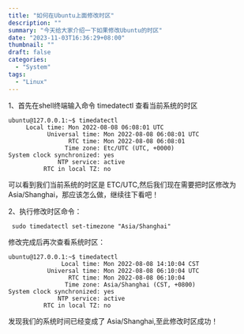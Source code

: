```yaml
---
title: "如何在Ubuntu上面修改时区"
description: ""
summary: "今天给大家介绍一下如果修改Ubuntu的时区"
date: "2023-11-03T16:36:29+08:00"
thumbnail: ""
draft: false
categories:
  - "System"
tags:
  - "Linux"
---
```


1、首先在shell终端输入命令 timedatectl 查看当前系统的时区

```
ubuntu@127.0.0.1:~$ timedatectl
     Local time: Mon 2022-08-08 06:08:01 UTC
           Universal time: Mon 2022-08-08 06:08:01 UTC
                 RTC time: Mon 2022-08-08 06:08:01
                Time zone: Etc/UTC (UTC, +0000)
System clock synchronized: yes
              NTP service: active
          RTC in local TZ: no
```

可以看到我们当前系统的时区是 ETC/UTC,然后我们现在需要把时区修改为 Asia/Shanghai，那应该怎么做，继续往下看吧！


2、执行修改时区命令：
```
 sudo timedatectl set-timezone "Asia/Shanghai"
```
修改完成后再次查看系统时区：

```
ubuntu@127.0.0.1:~$ timedatectl
               Local time: Mon 2022-08-08 14:10:04 CST
           Universal time: Mon 2022-08-08 06:10:04 UTC
                 RTC time: Mon 2022-08-08 06:10:04
                Time zone: Asia/Shanghai (CST, +0800)
System clock synchronized: yes
              NTP service: active
          RTC in local TZ: no
```
发现我们的系统时间已经变成了 Asia/Shanghai,至此修改时区成功！

